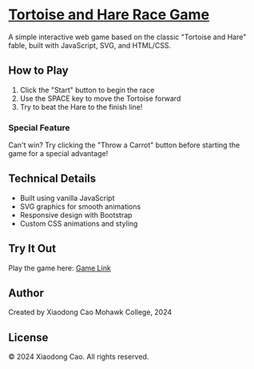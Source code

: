 # [Tortoise and Hare Race Game](https://doehner-ca.github.io/tortoise-hare-webgame/)

A simple interactive web game based on the classic "Tortoise and Hare" fable, built with JavaScript, SVG, and HTML/CSS.

## How to Play

1. Click the "Start" button to begin the race
2. Use the SPACE key to move the Tortoise forward
3. Try to beat the Hare to the finish line!

### Special Feature
Can't win? Try clicking the "Throw a Carrot" button before starting the game for a special advantage!

## Technical Details
- Built using vanilla JavaScript
- SVG graphics for smooth animations
- Responsive design with Bootstrap
- Custom CSS animations and styling

## Try It Out
Play the game here: [Game Link](https://doehner-ca.github.io/tortoise-hare-webgame/)

## Author
Created by Xiaodong Cao
Mohawk College, 2024

## License
© 2024 Xiaodong Cao. All rights reserved.
